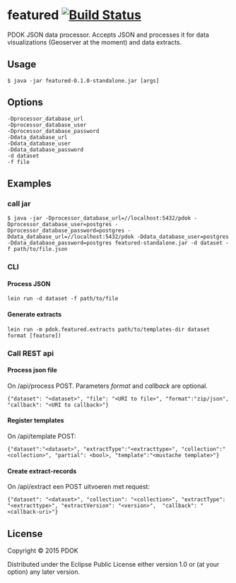 # featured [![Build Status](https://travis-ci.org/PDOK/featured.svg?branch=master)](https://travis-ci.org/PDOK/featured)

PDOK JSON data processor. Accepts JSON and processes it for data visualizations (Geoserver at the moment) and data extracts. 
 
## Usage

    $ java -jar featured-0.1.0-standalone.jar [args]

## Options
    -Dprocessor_database_url
    -Dprocessor_database_user
    -Dprocessor_database_password
    -Ddata_database_url
    -Ddata_database_user
    -Ddata_database_password
    -d dataset
    -f file

## Examples

### call jar
    $ java -jar -Dprocessor_database_url=//localhost:5432/pdok -Dprocessor_database_user=postgres -Dprocessor_database_password=postgres -Ddata_database_url=//localhost:5432/pdok -Ddata_database_user=postgres -Ddata_database_password=postgres featured-standalone.jar -d dataset -f path/to/file.json

### CLI
#### Process JSON
	lein run -d dataset -f path/to/file
	
#### Generate extracts
	lein run -m pdok.featured.extracts path/to/templates-dir dataset format [feature])

### Call REST api
#### Process json file
On <featured-root>/api/process POST. Parameters  _format_ and _callback_ are optional.
    
    {"dataset": "<dataset>", "file": "<URI to file>", "format":"zip/json", "callback": "<URI to callback>"}
    
#### Register templates
On <featured-root>/api/template POST:

    {"dataset":"<dataset>", "extractType":"<extracttype>", "collection":"<collection>", "partial": <bool>, "template":"<mustache template>"}

#### Create extract-records    
On <featured-root>/api/extract een POST uitvoeren met request:
  
    {"dataset": "<dataset>", "collection": "<collection>", "extractType": "<extracttype>", "extractVersion": "<version>",  "callback": "<callback-uri>"}
    
## License

Copyright © 2015 PDOK

Distributed under the Eclipse Public License either version 1.0 or (at
your option) any later version.
